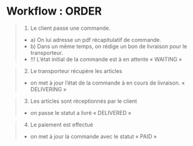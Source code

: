 # Workflow : ORDER

> 1. Le client passe une commande.
>
> - a) On lui adresse un pdf récapitulatif de commande.
> - b) Dans un même temps, on rédige un bon de livraison pour le transporteur.
> - !!! L’état initial de la commande est à en attente « WAITING »

> 2. Le transporteur récupère les articles
>
> - on met à jour l’état de la commande à en cours de livraison. « DELIVERING »

> 3. Les articles sont réceptionnés par le client
>
> - on passe le statut a livré « DELIVERED »

> 4. Le paiement est effectué
>
> - on met à jour la commande avec le statut « PAID »
